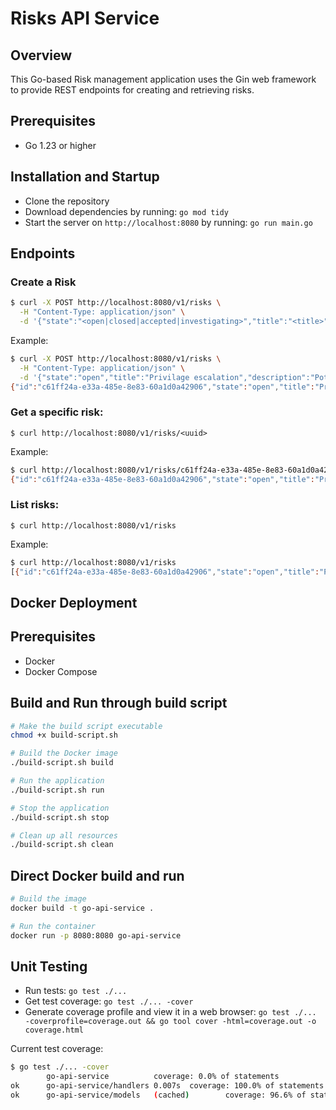 # Risks API Service

## Overview
This Go-based Risk management application uses the Gin web framework to provide REST endpoints for creating and retrieving risks.

## Prerequisites
- Go 1.23 or higher

## Installation and Startup
- Clone the repository
- Download dependencies by running: `go mod tidy`
- Start the server on `http://localhost:8080` by running: `go run main.go` 

## Endpoints
### Create a Risk

```sh
$ curl -X POST http://localhost:8080/v1/risks \
  -H "Content-Type: application/json" \
  -d '{"state":"<open|closed|accepted|investigating>","title":"<title>","description":"<description>"}'
```

Example:
```sh
$ curl -X POST http://localhost:8080/v1/risks \
  -H "Content-Type: application/json" \
  -d '{"state":"open","title":"Privilage escalation","description":"Potential privilage escalation vulnerability"}'
{"id":"c61ff24a-e33a-485e-8e83-60a1d0a42906","state":"open","title":"Privilage escalation","description":"Potential privilage escalation vulnerability"}
```

### Get a specific risk: 

`$ curl http://localhost:8080/v1/risks/<uuid>`

Example:
```sh
$ curl http://localhost:8080/v1/risks/c61ff24a-e33a-485e-8e83-60a1d0a42906
{"id":"c61ff24a-e33a-485e-8e83-60a1d0a42906","state":"open","title":"Privilage escalation","description":"Potential privilage escalation vulnerability"}
```

### List risks: 

`$ curl http://localhost:8080/v1/risks`

Example:
```sh
$ curl http://localhost:8080/v1/risks
[{"id":"c61ff24a-e33a-485e-8e83-60a1d0a42906","state":"open","title":"Privilage escalation","description":"Potential privilage escalation vulnerability"}]
```

## Docker Deployment

## Prerequisites
- Docker
- Docker Compose

## Build and Run through build script

```sh
# Make the build script executable
chmod +x build-script.sh

# Build the Docker image
./build-script.sh build

# Run the application
./build-script.sh run

# Stop the application
./build-script.sh stop

# Clean up all resources
./build-script.sh clean
```

## Direct Docker build and run

```sh
# Build the image
docker build -t go-api-service .

# Run the container
docker run -p 8080:8080 go-api-service
```

## Unit Testing

- Run tests: `go test ./...`
- Get test coverage: `go test ./... -cover`
- Generate coverage profile and view it in a web browser: `go test ./... -coverprofile=coverage.out && go tool cover -html=coverage.out -o coverage.html`

Current test coverage:
```sh
$ go test ./... -cover
        go-api-service          coverage: 0.0% of statements
ok      go-api-service/handlers 0.007s  coverage: 100.0% of statements
ok      go-api-service/models   (cached)        coverage: 96.6% of statements
```
